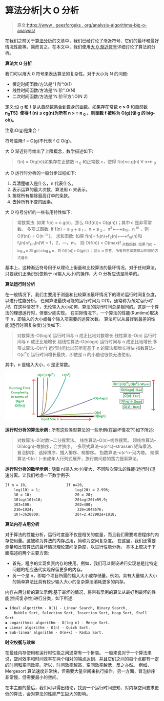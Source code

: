 # 算法分析|大 O 分析

> 原文:[https://www . geesforgeks . org/analysis-algorithms-big-o-analysis/](https://www.geeksforgeeks.org/analysis-algorithms-big-o-analysis/)

在我们之前关于[算法分析](https://www.geeksforgeeks.org/analysis-of-algorithms-set-3asymptotic-notations/)的文章中，我们已经讨论了渐近符号、它们的最坏和最好情况性能等。简而言之。在本文中，我们使用[大 0 渐近符号](https://www.geeksforgeeks.org/analysis-of-algorithms-set-3asymptotic-notations/)详细讨论了算法的分析。

**算法大 O 分析**

我们可以用大 0 符号来表达算法的复杂性。对于大小为 N 的问题:

*   恒定时间函数/方法是“1 阶”:0(1)
*   线性时间函数/方法是“N 阶”:O(N)
*   二次时间函数/方法是“N 阶平方”:O(N 2)

定义:设 g 和 f 是从自然数集合到自身的函数。如果存在常数 **c > 0** 和自然数**n<sub>0</sub>T5】使得 f (n) ≤ cg(n)为所有 n > = n <sub>0</sub> ，则函数 f 被称为 O(g)(读 g 的 big-oh)。**

注意:O(g)是集合！

符号滥用:f = O(g)不代表 f ∈ O(g)。

大 O 渐近符号给出了上限概念，数学描述如下:

> f(n) = O(g(n))如果存在正整数 n <sub>0</sub> 和正常数 c，使得 f(n)≤c.g(n) ∀ n≥n <sub>0</sub>

大 O 运行时分析的一般分步过程如下:

1.  弄清楚输入是什么，n 代表什么。
2.  表示运算的最大次数，算法用 n 来表示。
3.  排除所有排除最高订单的条款。
4.  去掉所有不变的因素。

大 O 符号分析的一些有用特性如下:

> 常数乘法:
> 如果 f(n) = c.g(n)，那么 O(f(n))= O(g(n))；其中 c 是非零常数。
> 多项式函数:
> If f(n) = a <sub>0</sub> + a <sub>1</sub> 。n + a <sub>2</sub> 。n<sup>2</sup>+—+a<sub>m</sub>。n <sup>m</sup> ，则 O(f(n)) = O(n <sup>m</sup> )。
> 求和函数:
> 如果 f(n)= f<sub>1</sub>(n)+f<sub>2</sub>(n)+—+f<sub>m</sub>(n)和 f<sub>I</sub>(n)≤f<sub>I+1</sub>(n)∀I = 1，2，—，m，
> 则 O(f(n)) = O(max(f <sub>对数函数:
> 如果 f(n) = log <sub>a</sub> n 和 g(n)=log <sub>b</sub> n，则 O(f(n))= O(g(n))
> ；就大 o 而言，所有日志函数都以相同的方式增长</sub>

基本上，这种渐近符号用于从理论上衡量和比较算法的最坏情况。对于任何算法，只要我们正确识别依赖于 n(输入大小)的操作，大 O 分析应该是简单的。

**算法运行时分析**

在一般情况下，我们主要用于测量和比较算法最坏情况下的理论运行时间复杂度，以进行性能分析。
任何算法最快可能的运行时间为 O(1)，通常称为*恒定运行时间*。在这种情况下，无论输入大小如何，算法的执行时间总是相同的。这是一个算法的理想运行时，但很少能实现。
在实际情况下，一个算法的性能(Runtime)取决于 n，即输入的大小或每个输入项需要的运算次数。
算法可以从最好到最差的性能(运行时间复杂度)分类如下:

> 对数算法–O(logn)
> 运行时间与 n 成正比地对数增长
> 线性算法–O(n)
> 运行时间与 n 成正比地增长
> 超线性算法–O(nlogn)
> 运行时间与 n 成正比地增长
> 多项式算法–O(n<sup>c</sup>)
> 运行时间比以前所有基于 n 的算法都增长得快
> 指数算法–O(c<sup>n</sup>))
> 运行时间增长最快，即使是
> n 的小值也很快无法使用。

其中，n 是输入大小，c 是正常数。

![asymtotic-analysis](img/e8c78e2a12d0ae01ba5d44e94f7530ad.png)

**运行时分析的算法示例** :
所有这些类型算法的一些示例(在最坏情况下)如下所述:

> 对数算法–0(对数)–二分搜索法。
> 线性算法–O(n)–线性搜索。
> 超线性算法–0(nlogn)–堆排序，合并排序。
> ·多项式算法–o(n^c)–strassen 矩阵乘法、冒泡排序、选择排序、插入排序、桶排序。
> 指数算法–o(c^n–河内塔。
> 阶乘算法–0(n！)–未成年人行列式展开，旅行商问题的蛮力搜索算法。

**运行时分析的数学示例** :
随着 n(输入大小)变大，不同阶次算法的性能(运行时)迅速分离。让我们考虑一下数学例子:

```
If n = 10,                  If n=20,
    log(10) = 1;                log(20) = 2.996;
    10 = 10;                    20 = 20;
    10log(10)=10;               20log(20)=59.9;
    102=100;                    202=400;
    210=1024;                    220=1048576;
    10!=3628800;                20!=2.432902e+1818;
```

**算法内存占用分析**

对于算法的性能分析，运行时度量不仅是相关的度量，而且我们需要考虑程序的内存使用量。这被称为算法的内存占用，简称为空间复杂度。
在这里，我们还需要测量和比较算法的最坏情况理论空间复杂度，以进行性能分析。
基本上取决于下面描述的两个主要方面:

*   首先，程序的实现负责内存的使用。例如，我们可以假设递归实现总是比特定问题的相应迭代实现保留更多的内存。
*   另一个是 n，即每个项目所需的输入大小或存储量。例如，具有大量输入大小的简单算法比具有较少输入大小的复杂算法消耗更多的内存。

内存占用分析的算法示例:基于最坏的情况，将带有示例的算法从最好到最坏的性能(空间复杂性)进行分类，如下所述:

```
▪ Ideal algorithm - O(1) - Linear Search, Binary Search,
    Bubble Sort, Selection Sort, Insertion Sort, Heap Sort, Shell Sort.
▪ Logarithmic algorithm - O(log n) - Merge Sort.
▪ Linear algorithm - O(n) - Quick Sort.
▪ Sub-linear algorithm - O(n+k) - Radix Sort.
```

**时空权衡与效率**

在最佳内存使用和运行时性能之间通常有一个折衷。
一般来说对于一个算法来说，空间效率和时间效率在两个相对的端点达到，并且它们之间的每个点都有一定的时间和空间效率。所以，时间效率越高，空间效率越低，反之亦然。
例如，Mergesort 算法速度非常快，但需要大量空间来执行操作。另一方面，冒泡排序非常慢，但需要最小的空间。

在本主题的最后，我们可以得出结论，找到一个运行时间更短、对内存空间要求更低的算法，会对算法的性能产生巨大的影响。